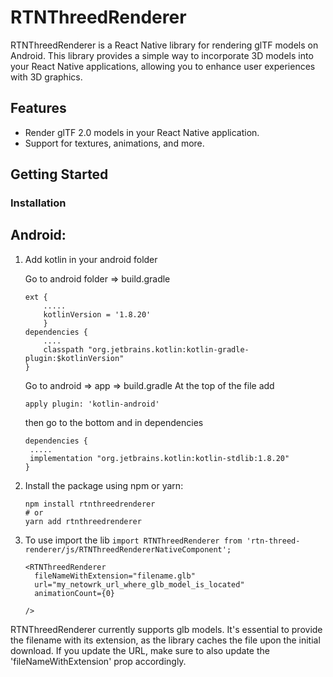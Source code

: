 # RTNThreedRenderer

RTNThreedRenderer is a React Native library for rendering glTF models on Android. This library provides a simple way to incorporate 3D models into your React Native applications, allowing you to enhance user experiences with 3D graphics.

## Features

- Render glTF 2.0 models in your React Native application.
- Support for textures, animations, and more.

## Getting Started

### Installation

## Android:

1. Add kotlin in your android folder

   Go to android folder => build.gradle

   ```
   ext {
       .....
       kotlinVersion = '1.8.20'
       }
   dependencies {
       ....
       classpath "org.jetbrains.kotlin:kotlin-gradle-plugin:$kotlinVersion"
   }
   ```

   Go to android => app => build.gradle
   At the top of the file add

   `apply plugin: 'kotlin-android'`

   then go to the bottom and in dependencies

   ```
   dependencies {
    .....
    implementation "org.jetbrains.kotlin:kotlin-stdlib:1.8.20"
   }
   ```

2. Install the package using npm or yarn:

   ```
   npm install rtnthreedrenderer
   # or
   yarn add rtnthreedrenderer
   ```

3. To use import the lib
   `import RTNThreedRenderer from 'rtn-threed-renderer/js/RTNThreedRendererNativeComponent';`

   ```
   <RTNThreedRenderer
     fileNameWithExtension="filename.glb"
     url="my_netowrk_url_where_glb_model_is_located"
     animationCount={0}

   />
   ```

RTNThreedRenderer currently supports glb models. It's essential to provide the filename with its extension, as the library caches the file upon the initial download. If you update the URL, make sure to also update the 'fileNameWithExtension' prop accordingly.
